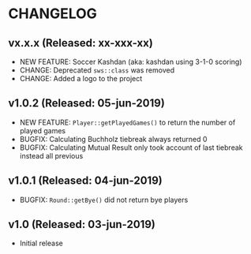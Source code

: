 # CHANGELOG

## vx.x.x (Released: xx-xxx-xx)
* NEW FEATURE: Soccer Kashdan (aka: kashdan using 3-1-0 scoring)
* CHANGE: Deprecated `sws::class` was removed
* CHANGE: Added a logo to the project

## v1.0.2 (Released: 05-jun-2019)
* NEW FEATURE: `Player::getPlayedGames()` to return the number of played games
* BUGFIX: Calculating Buchholz tiebreak always returned 0
* BUGFIX: Calculating Mutual Result only took account of last tiebreak instead all previous

## v1.0.1 (Released: 04-jun-2019)
* BUGFIX: `Round::getBye()` did not return bye players

## v1.0  (Released: 03-jun-2019)
* Initial release